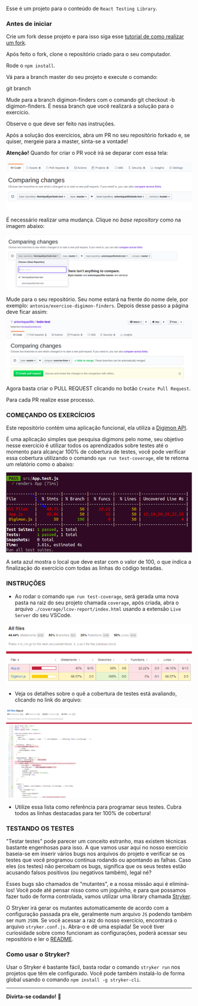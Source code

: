 Esse é um projeto para o conteúdo de `React Testing Library`.

### Antes de iniciar

Crie um fork desse projeto e para isso siga esse [tutorial de como realizar um fork](https://guides.github.com/activities/forking/).

Após feito o fork, clone o repositório criado para o seu computador.

Rode o `npm install`.

Vá para a branch master do seu projeto e execute o comando:

git branch

Mude para a branch  digimon-finders com o comando git checkout -b digimon-finders. É nessa branch que você realizará a solução para o exercício.

Observe o que deve ser feito nas instruções.

Após a solução dos exercícios, abra um PR no seu repositório forkado e, se quiser, mergeie para a master, sinta-se a vontade!

**Atenção!** Quando for criar o PR você irá se deparar com essa tela:

![PR do exercício](images/example-pr.png)

É necessário realizar uma mudança. Clique no *base repository* como na imagem abaixo:

![Mudando a base do repositório](images/change-base.png)

Mude para o seu repositório. Seu nome estará na frente do nome dele, por exemplo: `antonio/exercise-digimon-finders`. Depois desse passo a página deve ficar assim:

![Após mudança](images/after-change.png)

Agora basta criar o PULL REQUEST clicando no botão `Create Pull Request`.

Para cada PR realize esse processo.

### COMEÇANDO OS EXERCÍCIOS

Este repositório contém uma aplicação funcional, ela utiliza a [Digimon API](https://digimon-api.herokuapp.com/).

É uma aplicação simples que pesquisa digimons pelo nome, seu objetivo nesse exercício é utilizar todos os aprendizados sobre testes até o momento para alcançar 100% de cobertura de testes, você pode verificar essa cobertura utilizando o comando `npm run test-coverage`, ele te retorna um relatório como o abaixo:

![Após mudança](images/relatorio.png)

A seta azul mostra o local que deve estar com o valor de 100, o que indica a finalização do exercício com todas as linhas do código testadas.

### INSTRUÇÕES

* Ao rodar o comando `npm run test-coverage`, será gerada uma nova pasta na raiz do seu projeto chamada `coverage`, após criada, abra o arquivo `./coverage/lcov-report/index.html` usando a extensão `Live Server` do seu VSCode.

![Resumo Coverage](images/coverage-resume.png)

* Veja os detalhes sobre o quê a cobertura de testes está avaliando, clicando no link do arquivo:

![Coverage Detail](images/coverage-detail.png)

* Utilize essa lista como referência para programar seus testes. Cubra todos as linhas destacadas para ter 100% de cobertura!

### TESTANDO OS TESTES

"Testar testes" pode parecer um conceito estranho, mas existem técnicas bastante engenhosas para isso. A que vamos usar aqui no nosso exercício baseia-se em inserir vários bugs nos arquivos do projeto e verificar se os testes que você programou continua rodando ou apontando as falhas. Caso eles (os testes) não percebam os bugs, significa que os seus testes estão acusando falsos positivos (ou negativos também), legal né?

Esses bugs são chamados de "mutantes", e a nossa missão aqui é eliminá-los! Você pode até pensar nisso como um joguinho, e para que possamos fazer tudo de forma controlada, vamos utilizar uma library chamada [Stryker](https://stryker-mutator.io/).

O Stryker irá gerar os mutantes automaticamente de acordo com a configuração passada pra ele, geralmente num arquivo `JS` podendo também ser num `JSON`. Se você acessar a raiz do nosso exercício, encontrará o arquivo `stryker.conf.js`. Abra-o e dê uma espiada! Se você tiver curiosidade sobre como funcionam as configurações, poderá acessar seu repositório e ler o [README](https://github.com/stryker-mutator/stryker/tree/master/packages/core#readme).

### Como usar o Stryker?

Usar o Stryker é bastante fácil, basta rodar o comando `stryker run` nos projetos que têm ele configurado. Você pode também instalá-lo de forma global usando o comando `npm install -g stryker-cli`.

---

**Divirta-se codando!** 🚀
